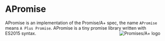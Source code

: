 # APromise
APromise is an implementation of the Promise/A+ spec, the name `APromise` means `A Plus Promise`.
APromise is a tiny promise library written with ES2015 syntax. 
<a href="https://promisesaplus.com/">
    <img src="https://promisesaplus.com/assets/logo-small.png" alt="Promises/A+ logo"
         title="Promises/A+ 1.0 compliant" align="right" />
</a>

